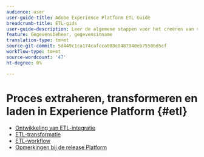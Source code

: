 ```yaml
---
audience: user
user-guide-title: Adobe Experience Platform ETL Guide
breadcrumb-title: ETL-gids
user-guide-description: Leer de algemene stappen voor het creëren van veilige, krachtige schakelaars voor het opnemen van gegevens in Platform.
feature: Gegevensbeheer, gegevensinname
translation-type: tm+mt
source-git-commit: 5d449c1ca174cafcca988e9487940eb7550bd5cf
workflow-type: tm+mt
source-wordcount: '47'
ht-degree: 0%

---
```



# Proces extraheren, transformeren en laden in Experience Platform {#etl}

- [Ontwikkeling van ETL-integratie](home.md)
- [ETL-transformatie](transformations.md)
- [ETL-workflow](workflow.md)
- [Opmerkingen bij de release Platform](https://www.adobe.com/go/platform-release-notes-en)